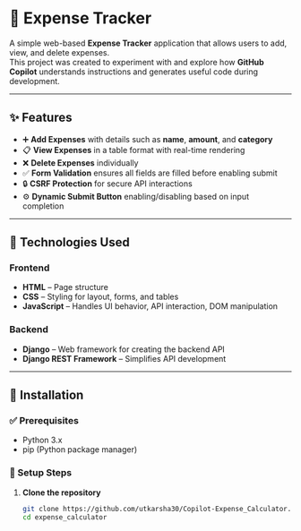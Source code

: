 # 💸 Expense Tracker

A simple web-based **Expense Tracker** application that allows users to add, view, and delete expenses.  
This project was created to experiment with and explore how **GitHub Copilot** understands instructions and generates useful code during development.

---

## ✨ Features

- ➕ **Add Expenses** with details such as **name**, **amount**, and **category**
- 📋 **View Expenses** in a table format with real-time rendering
- ❌ **Delete Expenses** individually
- ✅ **Form Validation** ensures all fields are filled before enabling submit
- 🔒 **CSRF Protection** for secure API interactions
- ⚙️ **Dynamic Submit Button** enabling/disabling based on input completion

---

## 🧰 Technologies Used

### Frontend

- **HTML** – Page structure  
- **CSS** – Styling for layout, forms, and tables  
- **JavaScript** – Handles UI behavior, API interaction, DOM manipulation

### Backend

- **Django** – Web framework for creating the backend API  
- **Django REST Framework** – Simplifies API development

---

## 🚀 Installation

### ✅ Prerequisites

- Python 3.x  
- pip (Python package manager)

### 🔧 Setup Steps

1. **Clone the repository**
   ```bash
   git clone https://github.com/utkarsha30/Copilot-Expense_Calculator.git
   cd expense_calculator 
